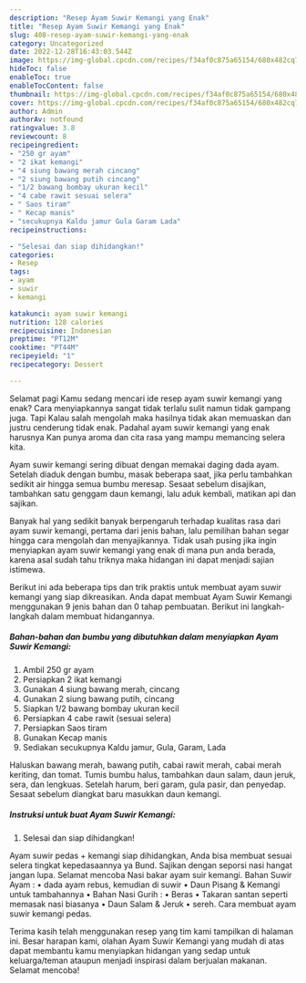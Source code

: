 ```yaml
---
description: "Resep Ayam Suwir Kemangi yang Enak"
title: "Resep Ayam Suwir Kemangi yang Enak"
slug: 408-resep-ayam-suwir-kemangi-yang-enak
category: Uncategorized
date: 2022-12-28T16:43:03.544Z
image: https://img-global.cpcdn.com/recipes/f34af0c875a65154/680x482cq70/ayam-suwir-kemangi-foto-resep-utama.jpg
hideToc: false
enableToc: true
enableTocContent: false
thumbnail: https://img-global.cpcdn.com/recipes/f34af0c875a65154/680x482cq70/ayam-suwir-kemangi-foto-resep-utama.jpg
cover: https://img-global.cpcdn.com/recipes/f34af0c875a65154/680x482cq70/ayam-suwir-kemangi-foto-resep-utama.jpg
author: Admin
authorAv: notfound
ratingvalue: 3.8
reviewcount: 8
recipeingredient:
- "250 gr ayam"
- "2 ikat kemangi"
- "4 siung bawang merah cincang"
- "2 siung bawang putih cincang"
- "1/2 bawang bombay ukuran kecil"
- "4 cabe rawit sesuai selera"
- " Saos tiram"
- " Kecap manis"
- "secukupnya Kaldu jamur Gula Garam Lada"
recipeinstructions:

- "Selesai dan siap dihidangkan!"
categories:
- Resep
tags:
- ayam
- suwir
- kemangi

katakunci: ayam suwir kemangi 
nutrition: 128 calories
recipecuisine: Indonesian
preptime: "PT12M"
cooktime: "PT44M"
recipeyield: "1"
recipecategory: Dessert

---
```



Selamat pagi Kamu sedang mencari ide resep ayam suwir kemangi yang enak? Cara menyiapkannya sangat tidak terlalu sulit namun tidak gampang juga. Tapi Kalau salah mengolah maka hasilnya tidak akan memuaskan dan justru cenderung tidak enak. Padahal ayam suwir kemangi yang enak harusnya Kan punya aroma dan cita rasa yang mampu memancing selera kita.


Ayam suwir kemangi sering dibuat dengan memakai daging dada ayam. Setelah diaduk dengan bumbu, masak beberapa saat, jika perlu tambahkan sedikit air hingga semua bumbu meresap. Sesaat sebelum disajikan, tambahkan satu genggam daun kemangi, lalu aduk kembali, matikan api dan sajikan.

Banyak hal yang sedikit banyak berpengaruh terhadap kualitas rasa dari ayam suwir kemangi, pertama dari jenis bahan, lalu pemilihan bahan segar hingga cara mengolah dan menyajikannya. Tidak usah pusing jika ingin menyiapkan ayam suwir kemangi yang enak di mana pun anda berada, karena asal sudah tahu triknya maka hidangan ini dapat menjadi sajian istimewa.


Berikut ini ada beberapa tips dan trik praktis untuk membuat ayam suwir kemangi yang siap dikreasikan. Anda dapat membuat Ayam Suwir Kemangi menggunakan 9 jenis bahan dan 0 tahap pembuatan. Berikut ini langkah-langkah dalam membuat hidangannya.

<!--inarticleads1-->

##### Bahan-bahan dan bumbu yang dibutuhkan dalam menyiapkan Ayam Suwir Kemangi:

1. Ambil 250 gr ayam
1. Persiapkan 2 ikat kemangi
1. Gunakan 4 siung bawang merah, cincang
1. Gunakan 2 siung bawang putih, cincang
1. Siapkan 1/2 bawang bombay ukuran kecil
1. Persiapkan 4 cabe rawit (sesuai selera)
1. Persiapkan  Saos tiram
1. Gunakan  Kecap manis
1. Sediakan secukupnya Kaldu jamur, Gula, Garam, Lada


Haluskan bawang merah, bawang putih, cabai rawit merah, cabai merah keriting, dan tomat. Tumis bumbu halus, tambahkan daun salam, daun jeruk, sera, dan lengkuas. Setelah harum, beri garam, gula pasir, dan penyedap. Sesaat sebelum diangkat baru masukkan daun kemangi. 

<!--inarticleads2-->

##### Instruksi untuk buat Ayam Suwir Kemangi:


1. Selesai dan siap dihidangkan!

Ayam suwir pedas + kemangi siap dihidangkan, Anda bisa membuat sesuai selera tingkat kepedasaannya ya Bund. Sajikan dengan seporsi nasi hangat jangan lupa. Selamat mencoba Nasi bakar ayam suir kemangi. Bahan Suwir Ayam : • dada ayam rebus, kemudian di suwir • Daun Pisang &amp; Kemangi untuk tambahannya • Bahan Nasi Gurih : • Beras • Takaran santan seperti memasak nasi biasanya • Daun Salam &amp; Jeruk • sereh. Cara membuat ayam suwir kemangi pedas. 

Terima kasih telah menggunakan resep yang tim kami tampilkan di halaman ini. Besar harapan kami, olahan Ayam Suwir Kemangi yang mudah di atas dapat membantu kamu menyiapkan hidangan yang sedap untuk keluarga/teman ataupun menjadi inspirasi dalam berjualan makanan. Selamat mencoba!

